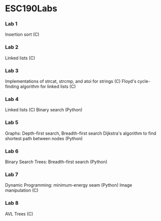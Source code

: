 # ESC190Labs

### Lab 1
Insertion sort (C)

### Lab 2
Linked lists (C)

### Lab 3
Implementations of strcat, strcmp, and atoi for strings (C)
Floyd's cycle-finding algorithm for linked lists (C)

### Lab 4
Linked lists (C)
Binary search (Python)

### Lab 5
Graphs: 
Depth-first search, Breadth-first search
Dijkstra's algorithm to find shortest path between nodes
(Python)

### Lab 6
Binary Search Trees: Breadth-first search (Python)

### Lab 7
Dynamic Programming: minimum-energy seam (Python)
Image manipulation (C)

### Lab 8
AVL Trees (C)